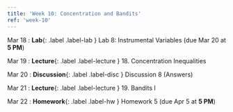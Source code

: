 ```yaml
---
title: 'Week 10: Concentration and Bandits'
ref: 'week-10'
---
```


Mar 18
: **Lab**{: .label .label-lab } Lab 8: Instrumental Variables (due Mar 20 at **5 PM**)

Mar 19
: **Lecture**{: .label .label-lecture } 18. Concentration Inequalities

Mar 20
: **Discussion**{: .label .label-disc } Discussion 8 (Answers)

Mar 21
: **Lecture**{: .label .label-lecture } 19. Bandits I

Mar 22
: **Homework**{: .label .label-hw } Homework 5 (due Apr 5 at **5 PM**)